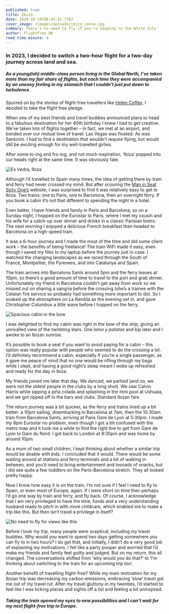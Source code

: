 ```yaml
---
published: true
title: Ibiza
date: 2024-10-10T08:45:52.776Z
cover_image: /images/uploads/ibiza_canva.jpg
summary: There's no need to fly if you're heading to the White Isle
author: FlightFree UK
read_time_minute: 4
---
```

### In 2023, I decided to switch a two-hour flight for a two-day journey across land and sea.

##### As a young(ish) middle-class person living in the Global North, I’ve taken more than my fair share of flights, but each time they were accompanied by an uneasy feeling in my stomach that I couldn’t just put down to turbulence. 

Spurred on by the stories of flight-free travellers like [Helen Coffey](https://thehistorypress.co.uk/publication/zero-altitude/), I decided to take the flight free pledge.

When one of my best friends and travel buddies announced plans to head to a fabulous destination for her 40th birthday I knew I had to get creative. We’ve taken lots of flights together – in fact, we met at an airport, and bonded over our mutual love of travel. Las Vegas was floated. As was Santorini. I had to find a destination that wouldn’t require flying, but would still be exciting enough for my well-travelled girlies.

After some to-ing and fro-ing, and not much inspiration, ‘Ibiza’ popped into our heads right at the same time. It was obviously fate.

![](/images/uploads/es-vedra-ibiza_canva.jpg "Es Vedra, Ibiza")

Although I’d travelled to Spain many times, the idea of getting there by train and ferry had never crossed my mind. But after scouring the [Man in Seat Sixty One’s](https://www.seat61.com/Spain.htm) website, I was surprised to find it was relatively easy to get to Ibiza. Two trains: one to Paris, one to Barcelona, then an overnight ferry. If you book a cabin it’s not that different to spending the night in a hotel.

Even better, I have friends and family in Paris and Barcelona, so on a Sunday night, I hopped on the Eurostar to Paris, where I met my cousin and his wife for a catch-up over dinner and drinks in a classic Parisian bistro. The next morning I enjoyed a delicious French breakfast then headed to Barcelona on a high-speed train. 

It was a 6-hour journey and I made the most of the time and did some client work – the benefits of being freelance! The train WiFi made it easy, even though I saved my files to my laptop before the journey just in case. I watched the changing landscapes as we raced through the South of France, Montpellier, the Pyrenees, and into Catalunya and Spain.

The train arrives into Barcelona Sants around 5pm and the ferry leaves at 10pm, so there’s a good amount of time to travel to the port and grab dinner. Unfortunately my friend in Barcelona couldn’t get away from work so we missed out on sharing a sangria before the crossing (she’s a trainee with the Catalan fire service so probably had something more important to do). So I soaked up the atmosphere on La Rambla as the evening set in, and gave Christopher Columbus a little wave before I hopped on the ferry. 

![](/images/uploads/ferry-cabin-ibiza_fhutton.jpg "Spacious cabin in the bow")

I was delighted to find my cabin was right in the bow of the ship, giving an unrivalled view of the twinkling stars. One *lomo y patatas* and kip later and I awoke to an Ibizan sunrise.

It’s possible to book a seat if you want to avoid paying for a cabin – this option was really popular with people who seemed to do the crossing a lot. I’d definitely recommend a cabin, especially if you’re a single passenger, as it gave me peace of mind that no one would be rifling through my bags while I slept, and having a good night’s sleep meant I woke up refreshed and ready for the day in Ibiza.

My friends joined me later that day. We danced, we partied (and no, we were not the oldest people in the clubs by a long shot). We saw Calvin Harris while sipping a piña colada and splashing in the mini pool at Ushuaia, and we got ripped off in the bars and clubs. Standard Ibizan fare.

The return journey was a bit quicker, as the ferry and trains lined up a bit better: a 10pm sailing, disembarking in Barcelona at 7am, then the 10:30am train from Barcelona Sants, arriving at Paris Gare de Lyon at 5:30pm. I made my 8pm Eurostar no problem, even though I got a bit confused with the metro map and it took me a while to find the right line to get from Gare de Lyon to Gare du Nord. I got back to London at 8:30pm and was home by around 10pm. 

As a mum of two small children, I kept thinking about whether a similar trip would be doable with kids. I concluded that it would. There would be some waiting around at stations and ferry terminals and a bit of walking in between, and you’d need to bring entertainment and loooads of snacks, but I did see quite a few toddlers on the Paris-Barcelona stretch. They all looked pretty happy.

Now I know how easy it is on the train, I’m not sure if I feel I need to fly to Spain, or even most of Europe, again. If I were short on time then perhaps I’d go one way by train and ferry, and fly back. Of course, I acknowledge that I am very privileged to have the time, funds and a very understanding husband ready to pitch in with more childcare, which enabled me to make a trip like this. But then isn’t travel a privilege in itself? 

![](/images/uploads/ibiza-sunset_fhutton.jpg "No need to fly for views like this")

Before I took my trip, many people were sceptical, including my travel buddies. Why would you want to spend two days getting somewhere you can fly to in two hours? I do get that, and initially, I didn’t do a very good job of explaining my motivations. I felt like a party pooper and worried that I’d make my friends and family feel guilty and judged. But on my return, this all changed. The conversations shifted from ‘why would you do that?’ to ‘I’m thinking about switching to the train for an upcoming trip too’. 

Another benefit of travelling flight-free? While my main motivation for my Ibizan trip was decreasing my carbon emissions, embracing ‘slow’ travel got me out of my travel rut. After my travel gluttony in my twenties, I’d started to feel like I was ticking places and sights off a list and feeling a bit uninspired. 

##### Taking the train opened my eyes to new possibilities and I can’t wait for my next flight-free trip to Europe.